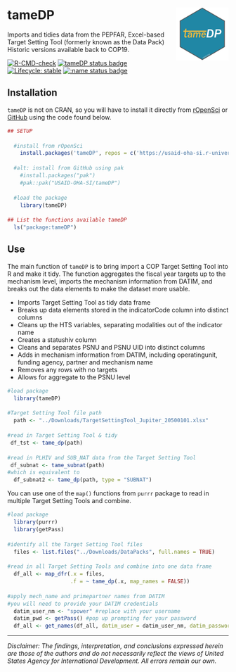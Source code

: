 # tameDP <img src='man/figures/logo.png' align="right" height="120" />

Imports and tidies data from the PEPFAR, Excel-based Target Setting Tool (formerly known as the Data Pack) Historic versions available back to COP19.

<!-- badges: start -->
[![R-CMD-check](https://github.com/USAID-OHA-SI/tameDP/workflows/R-CMD-check/badge.svg)](https://github.com/USAID-OHA-SI/tameDP/actions)
[![tameDP status badge](https://usaid-oha-si.r-universe.dev/badges/tameDP)](https://usaid-oha-si.r-universe.dev/tameDP)
[![Lifecycle: stable](https://img.shields.io/badge/lifecycle-stable-brightgreen.svg)](https://lifecycle.r-lib.org/articles/stages.html#stable)
[![:name status badge](https://usaid-oha-si.r-universe.dev/badges/:name)](https://usaid-oha-si.r-universe.dev/)
<!-- badges: end -->
  

## Installation

`tameDP` is not on CRAN, so you will have to install it directly from [rOpenSci](https://usaid-oha-si.r-universe.dev/packages) or [GitHub](https://github.com/USAID-OHA-SI/) using the code found below.

``` r
## SETUP

  #install from rOpenSci
    install.packages('tameDP', repos = c('https://usaid-oha-si.r-universe.dev', 'https://cloud.r-project.org'))
    
  #alt: install from GitHub using pak
    #install.packages("pak")
    #pak::pak("USAID-OHA-SI/tameDP")
    
  #load the package
    library(tameDP)

## List the functions available tameDP
  ls("package:tameDP")
```

## Use

The main function of `tameDP` is to bring import a COP Target Setting Tool into R and make it tidy. The function aggregates the fiscal year targets up to the mechanism level, imports the mechanism information from DATIM, and breaks out the data elements to make the dataset more usable. 


- Imports Target Setting Tool as tidy data frame
- Breaks up data elements stored in the indicatorCode column into distinct columns
- Cleans up the HTS variables, separating modalities out of the indicator name
- Creates a statushiv column
- Cleans and separates PSNU and PSNU UID into distinct columns
- Adds in mechanism information from DATIM, including operatingunit, funding agency, partner and mechanism name
- Removes any rows with no targets
- Allows for aggregate to the PSNU level


``` r
#load package
  library(tameDP)
  
#Target Setting Tool file path
  path <- "../Downloads/TargetSettingTool_Jupiter_20500101.xlsx"
  
#read in Target Setting Tool & tidy
 df_tst <- tame_dp(path)
 
#read in PLHIV and SUB_NAT data from the Target Setting Tool
 df_subnat <- tame_subnat(path)
#which is equivalent to 
  df_subnat2 <- tame_dp(path, type = "SUBNAT")
```

You can use one of the `map()` functions from `purrr` package to read in multiple Target Setting Tools and combine.

``` r
#load package
  library(purrr)
  library(getPass)

#identify all the Target Setting Tool files
  files <- list.files("../Downloads/DataPacks", full.names = TRUE)

#read in all Target Setting Tools and combine into one data frame
  df_all <- map_dfr(.x = files,
                    .f = ~ tame_dp(.x, map_names = FALSE))
                    
#apply mech_name and primepartner names from DATIM
#you will need to provide your DATIM credentials 
  datim_user_nm <- "spower" #replace with your username
  datim_pwd <- getPass() #pop up prompting for your password
  df_all <- get_names(df_all, datim_user = datim_user_nm, datim_password = datim_pwd)
```

---

*Disclaimer: The findings, interpretation, and conclusions expressed herein are those of the authors and do not necessarily reflect the views of United States Agency for International Development. All errors remain our own.*
